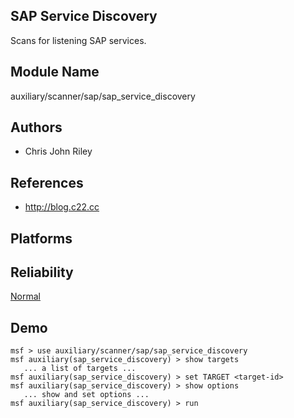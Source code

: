 ## SAP Service Discovery

Scans for listening SAP services.


## Module Name
auxiliary/scanner/sap/sap_service_discovery

## Authors
* Chris John Riley


## References
* http://blog.c22.cc




## Platforms


## Reliability
[Normal](https://github.com/rapid7/metasploit-framework/wiki/Exploit-Ranking)

## Demo

```
msf > use auxiliary/scanner/sap/sap_service_discovery
msf auxiliary(sap_service_discovery) > show targets
   ... a list of targets ...
msf auxiliary(sap_service_discovery) > set TARGET <target-id>
msf auxiliary(sap_service_discovery) > show options
   ... show and set options ...
msf auxiliary(sap_service_discovery) > run
```
    
    